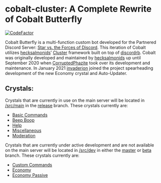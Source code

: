 # cobalt-cluster: A Complete Rewrite of Cobalt Butterfly
[![CodeFactor](https://www.codefactor.io/repository/github/hecksalmonids/cobalt-cluster/badge)](https://www.codefactor.io/repository/github/hecksalmonids/cobalt-cluster)

Cobalt Butterfly is a multi-function custom bot developed for the Partnered Discord Server: [Star vs. the Forces of Discord](https://discord.gg/svtfoe). This iteration of Cobalt utilizes [hecksalmonids](https://github.com/hecksalmonids)’ [Cluster](https://github.com/410757864530-dead-salmonids/cluster) framework built on top of [discordrb](https://github.com/shardlab/discordrb). Cobalt was originally developed and maintained by [hecksalmonids](https://github.com/hecksalmonids) up until September 2020 when [CorruptedPhazite](https://github.com/CorruptedPhazite) took over its development and maintenance. In January 2021 [invaderjon](https://github.com/invaderjon) joined the project spearheading development of the new Economy crystal and Auto-Updater. 

## Crystals:
Crystals that are currently in use on the main server will be located in [/src/main](https://github.com/hecksalmonids/cobalt-cluster/tree/release/src/main) in the [release](https://github.com/hecksalmonids/cobalt-cluster/tree/release) branch. These crystals currently are:

 - [Basic Commands](https://github.com/hecksalmonids/cobalt-cluster/blob/release/src/main/basic_commands.rb)
 - [Beep Boop](https://github.com/hecksalmonids/cobalt-cluster/blob/release/src/main/beep_boop.rb)
 - [Help](https://github.com/hecksalmonids/cobalt-cluster/blob/release/src/main/help.rb)
 - [Miscellaneous](https://github.com/hecksalmonids/cobalt-cluster/blob/release/src/main/miscellaneous.rb)
 - [Moderation](https://github.com/hecksalmonids/cobalt-cluster/blob/release/src/main/moderation.rb)

Crystals that are currently under active development and are not available on the main server will be located in [/src/dev](https://github.com/hecksalmonids/cobalt-cluster/tree/master/src/dev) in either the [master](https://github.com/hecksalmonids/cobalt-cluster/tree/master) or [beta](https://github.com/hecksalmonids/cobalt-cluster/tree/beta) branch. These crystals currently are:

 - [Custom Commands](https://github.com/hecksalmonids/cobalt-cluster/blob/master/src/dev/custom_commands.rb)
 - [Economy](https://github.com/hecksalmonids/cobalt-cluster/blob/master/src/dev/economy.rb)
 - [Economy Passive](https://github.com/hecksalmonids/cobalt-cluster/blob/master/src/dev/economy_passive.rb)
